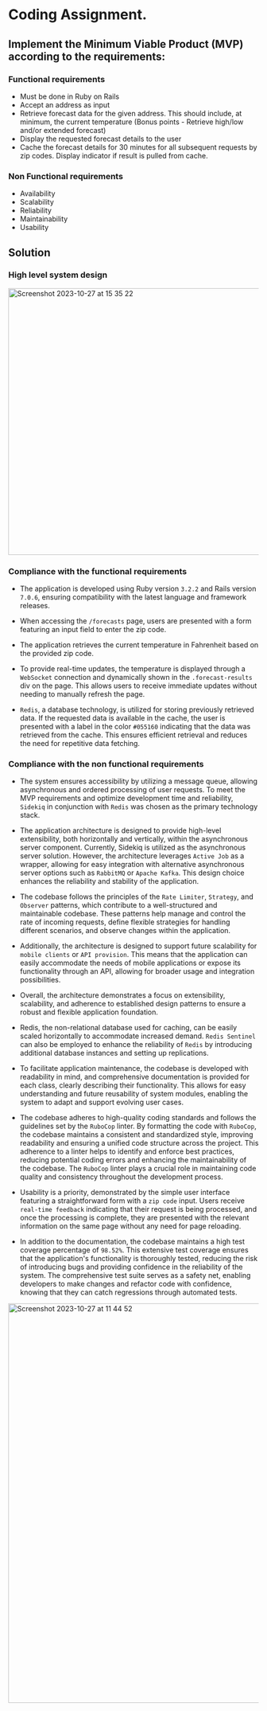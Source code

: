 # Coding Assignment.
## Implement the Minimum Viable Product (MVP) according to the requirements:

### Functional requirements
- Must be done in Ruby on Rails
- Accept an address as input
- Retrieve forecast data for the given address. This should include, at minimum, the current temperature
(Bonus points - Retrieve high/low and/or extended forecast)
- Display the requested forecast details to the user
- Cache the forecast details for 30 minutes for all subsequent requests by zip codes. Display indicator if
result is pulled from cache.

### Non Functional requirements
- Availability
- Scalability
- Reliability
- Maintainability
- Usability

## Solution

### High level system design

<img width="536" alt="Screenshot 2023-10-27 at 15 35 22" src="https://github.com/Neodelf/forecast/assets/2521090/832f933f-4f0b-4afc-a0bc-5fa322d78c14">

### Compliance with the functional requirements

- The application is developed using Ruby version `3.2.2` and Rails version `7.0.6`, ensuring compatibility with
the latest language and framework releases.

- When accessing the `/forecasts` page, users are presented with a form featuring an input field to enter
the zip code.

- The application retrieves the current temperature in Fahrenheit based on the provided zip code.

- To provide real-time updates, the temperature is displayed through a `WebSocket` connection and dynamically
shown in the `.forecast-results` div on the page. This allows users to receive immediate updates without
needing to manually refresh the page.

- `Redis`, a database technology, is utilized for storing previously retrieved data. If the requested data is
available in the cache, the user is presented with a label in the color `#055160` indicating that the data was
retrieved from the cache. This ensures efficient retrieval and reduces the need for repetitive data fetching.

### Compliance with the non functional requirements

- The system ensures accessibility by utilizing a message queue, allowing asynchronous and ordered processing
of user requests. To meet the MVP requirements and optimize development time and reliability, `Sidekiq` in
conjunction with `Redis` was chosen as the primary technology stack.

- The application architecture is designed to provide high-level extensibility, both horizontally and
vertically, within the asynchronous server component. Currently, Sidekiq is utilized as the asynchronous
server solution. However, the architecture leverages `Active Job` as a wrapper, allowing for easy integration
with alternative asynchronous server options such as `RabbitMQ` or `Apache Kafka`. This design choice enhances the
reliability and stability of the application.

- The codebase follows the principles of the `Rate Limiter`, `Strategy`, and `Observer` patterns, which contribute
to a well-structured and maintainable codebase. These patterns help manage and control the rate of incoming
requests, define flexible strategies for handling different scenarios, and observe changes within the
application.

- Additionally, the architecture is designed to support future scalability for `mobile clients` or `API
provision`. This means that the application can easily accommodate the needs of mobile applications or expose
its functionality through an API, allowing for broader usage and integration possibilities.

- Overall, the architecture demonstrates a focus on extensibility, scalability, and adherence to established
design patterns to ensure a robust and flexible application foundation.  

- Redis, the non-relational database used for caching, can be easily scaled horizontally to accommodate
increased demand. `Redis Sentinel` can also be employed to enhance the reliability of `Redis` by introducing
additional database instances and setting up replications.

- To facilitate application maintenance, the codebase is developed with readability in mind, and comprehensive
documentation is provided for each class, clearly describing their functionality. This allows for easy
understanding and future reusability of system modules, enabling the system to adapt and support evolving
user cases.

- The codebase adheres to high-quality coding standards and follows the guidelines set by the `RuboCop` linter.
By formatting the code with `RuboCop`, the codebase maintains a consistent and standardized style, improving
readability and ensuring a unified code structure across the project. This adherence to a linter helps to
identify and enforce best practices, reducing potential coding errors and enhancing the maintainability of the
codebase. The `RuboCop` linter plays a crucial role in maintaining code quality and consistency throughout the
development process.

- Usability is a priority, demonstrated by the simple user interface featuring a straightforward form with
a `zip code` input. Users receive `real-time feedback` indicating that their request is being processed, and
once the processing is complete, they are presented with the relevant information on the same page without
any need for page reloading.

- In addition to the documentation, the codebase maintains a high test coverage percentage of `98.52%`. This
extensive test coverage ensures that the application's functionality is thoroughly tested, reducing the risk
of introducing bugs and providing confidence in the reliability of the system. The comprehensive test suite
serves as a safety net, enabling developers to make changes and refactor code with confidence, knowing that
they can catch regressions through automated tests.
<img width="803" alt="Screenshot 2023-10-27 at 11 44 52" src="https://github.com/Neodelf/forecast/assets/2521090/7a6bebc9-939b-4910-bcc9-4680e890e331">

